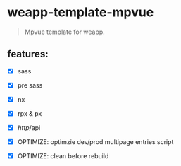 # weapp-template-mpvue
> Mpvue template for weapp.

## features:
- [x] sass
- [x] pre sass
- [x] nx
- [x] rpx & px
- [x] $http/$api
- [x] OPTIMIZE: optimzie dev/prod multipage entries script
- [x] OPTIMIZE: clean before rebuild

